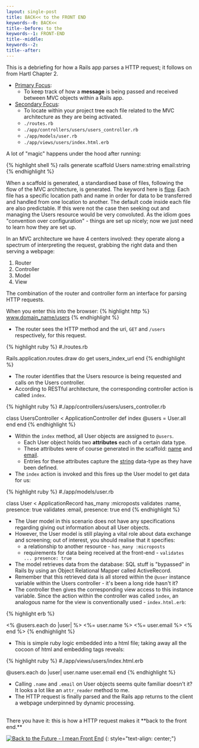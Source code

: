 ```yaml
---
layout: single-post
title: BACK<< to the FRONT END
keywords--0: BACK<<
title--before: to the 
keywords--1: FRONT-END
title--middle: 
keywords--2:
title--after:
---
```


This is a debriefing for how a Rails app parses a HTTP request; it follows on from Hartl Chapter 2.

* <u>Primary Focus</u>:
  * To keep track of how a **message** is being passed and received between MVC objects within a Rails app.
* <u>Secondary Focus</u>:
  * To locate within your project tree each file related to the MVC architecture as they are being activated.
  * `./routes.rb`
  * `./app/controllers/users/users_controller.rb`
  * `./app/models/user.rb`
  * `./app/views/users/index.html.erb`

A lot of "magic" happens under the hood after running:

{% highlight shell %}
rails generate scaffold Users name:string email:string
{% endhighlight %}

When a scaffold is generated, a standardised base of files, following the flow of the MVC architecture, is generated. The keyword here is <u>flow</u>. Each file has a specific location path and name in order for data to be transferred and handled from one location to another. The default code inside each file are also predictable. If this were not the case then seeking out and managing the Users resource would be very convoluted. As the idiom goes "convention over configuration" - things are set up nicely; now we just need to learn how they are set up.

In an MVC architecture we have 4 centers involved: they operate along a spectrum of interpreting the request, grabbing the right data and then serving a webpage:
1. Router
2. Controller
3. Model
4. View

The combination of the router and controller form an interface for parsing HTTP requests.

When you enter this into the browser:
{% highlight http %}
www.domain_name/users
{% endhighlight %}

* The router sees the HTTP method and the uri, `GET` and `/users` respectively, for this request.

{% highlight ruby %}
#./routes.rb

Rails.application.routes.draw do
  get users_index_url
end
{% endhighlight %}

* The router identifies that the Users resource is being requested and calls on the Users controller.
* According to RESTful architecture, the corresponding controller action is called `index`.

{% highlight ruby %}
#./app/controllers/users/users_controller.rb

class UsersController < ApplicationController
  def index
    @users = User.all
  end
end
{% endhighlight %}

* Within the `index` method, all User objects are assigned to `@users`. 
  * Each User object holds two **attributes** each of a certain data type. 
  * These attributes were of course generated in the scaffold: <u>name</u> and <u>email</u>. 
  * Entries for these attributes capture the <u>string</u> data-type as they have been defined.
* The `index` action is invoked and this fires up the User model to get data for us:

{% highlight ruby %}
#./app/models/user.rb

class User < ApplicationRecord
  has_many :microposts
  validates :name, presence: true
  validates :email, presence: true
end
{% endhighlight %}

* The User model in this scenario does not have any specifications regarding giving out information about all User objects.
* However, the User model is still playing a vital role about data exchange and screening; out of interest, you should realise that it specifies:
  * a relationship to another resource - `has_many :microposts`
  * requirements for data being received at the front-end -  `validates ... presence: true`
* The model retrieves data from the database: SQL stuff is "bypassed" in Rails by using an Object Relational Mapper called ActiveRecord.
* Remember that this retrieved data is all stored within the `@user` instance variable within the Users controller - it's been a long ride hasn't it?
* The controller then gives the corresponding view access to this instance variable. Since the action within the controller was called `index`, an analogous name for the view is conventionally used - `index.html.erb`:

{% highlight erb %}
<!-- ./app/views/users/index.html.erb -->

<tbody>
  <% @users.each do |user| %>
    <tr>
      <td><%= user.name %></td>
      <td><%= user.email %></td>
      </tr>
  <% end %>
</tbody>
{% endhighlight %}

* This is simple ruby logic embedded into a html file; taking away all the cocoon of html and embedding tags reveals:

{% highlight ruby %}
#./app/views/users/index.html.erb

@users.each do |user|
  user.name
  user.email
end
{% endhighlight %}

* Calling `.name` and `.email` on User objects seems quite familiar doesn't it? It looks a lot like an `attr_reader` method to me.
* The HTTP request is finally parsed and the Rails app returns to the client a webpage underpinned by dynamic processing.

<br>
There you have it: this is how a HTTP request makes it **back to the front end.**

[![Back to the Future - I mean Front End](https://upload.wikimedia.org/wikipedia/en/d/db/Back_to_the_Future_%28time_travel_test%29_with_Michael_J._Fox_as_Marty_McFly.jpg)](https://www.youtube.com/watch?v=Q-CVfyoDxLI)
{: style="text-align: center;"}